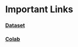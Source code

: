 # Important Links

### **[Dataset](https://universe.roboflow.com/youssef-mohamed-dylvh/shape-detector-gbqpp/dataset/3)**
### **[Colab](https://colab.research.google.com/drive/1VVTPNUdXdc72_XvddyGxZb6ud752ONt5?usp=sharing)**

